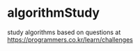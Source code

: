 # algorithmStudy

study algorithms based on questions at https://programmers.co.kr/learn/challenges
